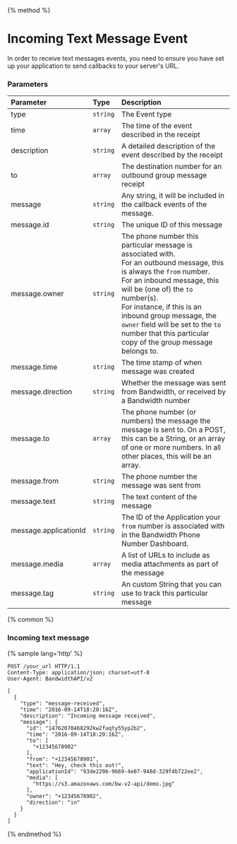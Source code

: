 {% method %}
# Incoming Text Message Event
In order to receive text messages events, you need to ensure you have set up your application to send callbacks to your server's URL.

### Parameters
| Parameter             | Type     | Description                                                                                                                                                                                                                                                                                                                                                         |
|:----------------------|:---------|:--------------------------------------------------------------------------------------------------------------------------------------------------------------------------------------------------------------------------------------------------------------------------------------------------------------------------------------------------------------------|
| type                  | `string` | The Event type                                                                                                                                                                                                                                                                                                                                                      |
| time                  | `array`  | The time of the event described in the receipt                                                                                                                                                                                                                                                                                                                      |
| description           | `string` | A detailed description of the event described by the receipt                                                                                                                                                                                                                                                                                                        |
| to                    | `array`  | The destination number for an outbound group message receipt                                                                                                                                                                                                                                                                                                        |
| message               | `string` | Any string, it will be included in the callback events of the message.                                                                                                                                                                                                                                                                                              |
| message.id            | `string` | The unique ID of this message                                                                                                                                                                                                                                                                                                                                       |
| message.owner         | `string` | The phone number this particular message is associated with.<br> For an outbound message, this is always the `from` number.<br> For an inbound message, this will be (one of) the `to` number(s).<br>For instance, if this is an inbound group message, the `owner` field will be set to the `to` number that this particular copy of the group message belongs to. |
| message.time          | `string` | The time stamp of when message was created                                                                                                                                                                                                                                                                                                                          |
| message.direction     | `string` | Whether the message was sent from Bandwidth, or received by a Bandwidth number                                                                                                                                                                                                                                                                                      |
| message.to            | `array`  | The phone number (or numbers) the message the message is sent to. On a POST, this can be a String, or an array of one or more numbers. In all other places, this will be an array.                                                                                                                                                                                  |
| message.from          | `string` | The phone number the message was sent from                                                                                                                                                                                                                                                                                                                          |
| message.text          | `string` | The text content of the message                                                                                                                                                                                                                                                                                                                                     |
| message.applicationId | `string` | The ID of the Application your `from` number is associated with in the Bandwidth Phone Number Dashboard.                                                                                                                                                                                                                                                            |
| message.media         | `array`  | A list of URLs to include as media attachments as part of the message                                                                                                                                                                                                                                                                                               |
| message.tag           | `string` | An custom String that you can use to track this particular message                                                                                                                                                                                                                                                                                                  |

{% common %}
### Incoming text message

{% sample lang='http' %}

```http
POST /your_url HTTP/1.1
Content-Type: application/json; charset=utf-8
User-Agent: BandwidthAPI/v2

[
  {
    "type": "message-received",
    "time": "2016-09-14T18:20:16Z",
    "description": "Incoming message received",
    "message": {
      "id": "14762070468292kw2fuqty55yp2b2",
      "time": "2016-09-14T18:20:16Z",
      "to": [
        "+12345678902"
      ],
      "from": "+12345678901",
      "text": "Hey, check this out!",
      "applicationId": "93de2206-9669-4e07-948d-329f4b722ee2",
      "media": [
        "https://s3.amazonaws.com/bw-v2-api/demo.jpg"
      ],
      "owner": "+12345678902",
      "direction": "in"
    }
  }
]
```

{% endmethod %}

